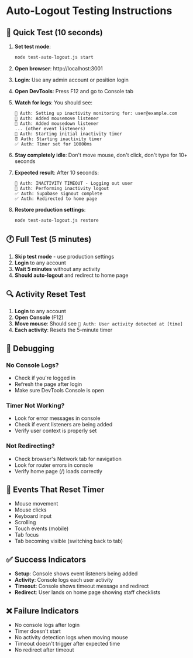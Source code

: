 # Auto-Logout Testing Instructions

## 🚀 **Quick Test (10 seconds)**

1. **Set test mode**:
   ```bash
   node test-auto-logout.js start
   ```

2. **Open browser**: http://localhost:3001

3. **Login**: Use any admin account or position login

4. **Open DevTools**: Press F12 and go to Console tab

5. **Watch for logs**: You should see:
   ```
   🔧 Auth: Setting up inactivity monitoring for: user@example.com
   📡 Auth: Added mousemove listener
   📡 Auth: Added mousedown listener
   ... (other event listeners)
   🚀 Auth: Starting initial inactivity timer
   ⏰ Auth: Starting inactivity timer
   ✅ Auth: Timer set for 10000ms
   ```

6. **Stay completely idle**: Don't move mouse, don't click, don't type for 10+ seconds

7. **Expected result**: After 10 seconds:
   ```
   🚨 Auth: INACTIVITY TIMEOUT - Logging out user
   🚪 Auth: Performing inactivity logout
   ✅ Auth: Supabase signout complete
   ✅ Auth: Redirected to home page
   ```

8. **Restore production settings**:
   ```bash
   node test-auto-logout.js restore
   ```

## 🕐 **Full Test (5 minutes)**

1. **Skip test mode** - use production settings
2. **Login** to any account
3. **Wait 5 minutes** without any activity
4. **Should auto-logout** and redirect to home page

## 🔍 **Activity Reset Test**

1. **Login** to any account
2. **Open Console** (F12)
3. **Move mouse**: Should see `🎯 Auth: User activity detected at [time]`
4. **Each activity**: Resets the 5-minute timer

## 🐛 **Debugging**

### **No Console Logs?**
- Check if you're logged in
- Refresh the page after login
- Make sure DevTools Console is open

### **Timer Not Working?**
- Look for error messages in console
- Check if event listeners are being added
- Verify user context is properly set

### **Not Redirecting?**
- Check browser's Network tab for navigation
- Look for router errors in console
- Verify home page (/) loads correctly

## 📱 **Events That Reset Timer**
- Mouse movement
- Mouse clicks  
- Keyboard input
- Scrolling
- Touch events (mobile)
- Tab focus
- Tab becoming visible (switching back to tab)

## ✅ **Success Indicators**
- **Setup**: Console shows event listeners being added
- **Activity**: Console logs each user activity
- **Timeout**: Console shows timeout message and redirect
- **Redirect**: User lands on home page showing staff checklists

## ❌ **Failure Indicators**
- No console logs after login
- Timer doesn't start
- No activity detection logs when moving mouse
- Timeout doesn't trigger after expected time
- No redirect after timeout